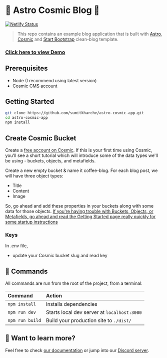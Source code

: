 # 🚀 Astro Cosmic Blog 🚀

[![Netlify Status](https://api.netlify.com/api/v1/badges/7b6a63d9-3c87-4391-bbe2-4222f66b5cfa/deploy-status)](https://app.netlify.com/sites/astro-cosmic-blog/deploys)



> This repo contains an example blog application that is built with [Astro](https://astro.build/), [Cosmic](https://www.cosmicjs.com) and [Start Bootstrap](https://startbootstrap.com/theme/clean-blog) clean-blog template.

### [Click here to view Demo](https://astro-cosmic-blog.netlify.app/)

## Prerequisites
- Node (I recommend using latest version)
- Cosmic CMS account


## Getting Started
``` bash
git clone https://github.com/sumitkharche/astro-cosmic-app.git
cd astro-cosmic-app
npm install 
```

## Create Cosmic Bucket
Create a [free account on Cosmic](https://app.cosmicjs.com/signup). If this is your first time using Cosmic, you'll see a short tutorial which will introduce some of the data types we'll be using - buckets, objects, and metafields.

Create a new empty bucket & name it coffee-blog. For each blog post, we will have three object types:
- Title
- Content
- Image

So, go ahead and add these properties in your buckets along with some data for those objects. [If you're having trouble with Buckets, Objects, or Metafields, go ahead and read the Getting Started page really quickly for some startup instructions](https://www.cosmicjs.com/getting-started)

### Keys
In .env file,
- update your Cosmic bucket slug and read key


## 🧞 Commands

All commands are run from the root of the project, from a terminal:

| Command         | Action                                      |
|:----------------|:--------------------------------------------|
| `npm install`   | Installs dependencies                       |
| `npm run dev`   | Starts local dev server at `localhost:3000` |
| `npm run build` | Build your production site to `./dist/`     |

## 👀 Want to learn more?

Feel free to check [our documentation](https://github.com/snowpackjs/astro) or jump into our [Discord server](https://astro.build/chat).

